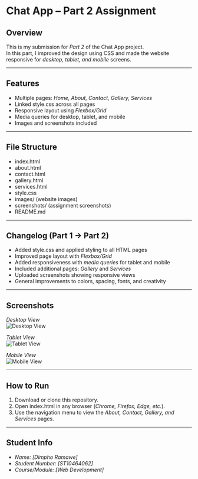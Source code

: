 # Chat App – Part 2 Assignment

## Overview
This is my submission for *Part 2* of the Chat App project.  
In this part, I improved the design using CSS and made the website responsive for *desktop, tablet, and mobile* screens.

---

## Features
- Multiple pages: *Home, About, Contact, Gallery, Services*
- Linked style.css across all pages
- Responsive layout using *Flexbox/Grid*
- Media queries for desktop, tablet, and mobile
- Images and screenshots included

---

## File Structure
- index.html
- about.html
- contact.html
- gallery.html
- services.html
- style.css
- images/ (website images)
- screenshots/ (assignment screenshots)
- README.md

---

## Changelog (Part 1 → Part 2)
- Added style.css and applied styling to all HTML pages
- Improved page layout with *Flexbox/Grid*
- Added responsiveness with *media queries* for tablet and mobile
- Included additional pages: *Gallery* and *Services*
- Uploaded screenshots showing responsive views
- General improvements to colors, spacing, fonts, and creativity

---

## Screenshots  

*Desktop View*  
![Desktop View](./Screenshot-desktop.png)  

*Tablet View*  
![Tablet View](./Screenshot-tablet.png)  

*Mobile View*  
![Mobile View](./Screenshot-mobile.png)  

---

## How to Run
1. Download or clone this repository.  
2. Open index.html in any browser (*Chrome, Firefox, Edge, etc.*).  
3. Use the navigation menu to view the *About, Contact, Gallery, and Services* pages.  

---

## Student Info
- *Name:* *[Dimpho Ramawe]*  
- *Student Number:* *[ST10464062]*  
- *Course/Module:* *[Web Development]*
